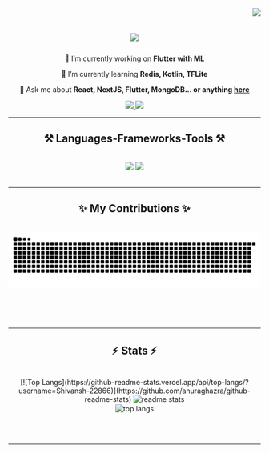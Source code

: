 <img align="right" src="https://visitor-badge.laobi.icu/badge?page_id=Shivansh-22866.Shivansh-22866" />

<h1 align="center">
    <img src="https://readme-typing-svg.herokuapp.com/?font=Caveat&size=40&center=true&vCenter=true&width=500&height=70&duration=4000&lines=Hi+There!+👋;+I'm+Shivansh+Pandey!;" />
</h1>

<div align="center">
 
 🔭 I’m currently working on **Flutter with ML**
 
 🌱 I’m currently learning **Redis, Kotlin, TFLite**

💬 Ask me about **React, NextJS, Flutter, MongoDB... or anything [here](https://github.com/Shivansh-22866/Shivansh-22866/issues)**

 </div>

 <div align="center"> 
  <a href="mailto:shivanshp0418@gmail.com">
    <img src="https://img.shields.io/badge/Gmail-333333?style=for-the-badge&logo=gmail&logoColor=red" />
  </a>
  <a href="https://linkedin.com/in/shivansh-pandey-5a6319282" target="_blank">
    <img src="https://img.shields.io/badge/LinkedIn-0077B5?style=for-the-badge&logo=linkedin&logoColor=white" target="_blank" />
  </a>
</div>

 <hr/>

<h2 align="center">⚒️ Languages-Frameworks-Tools ⚒️</h2>
<br/>
<div align="center">
    <img src="https://skillicons.dev/icons?i=vscodium,vite,vercel,ts,tailwind,supabase,sass,react,postgres,nodejs" />
    <img src="https://skillicons.dev/icons?i=express,nextjs,mongodb,materialui,dart,flutter,firebase,html,css,github,git,c,cpp,linux" /><br>
</div>

<br/>
<hr/>

<div align="center">
  <h2>✨ My Contributions ✨</h2>
  <br>
  <img alt="snake eating my contributions" src="https://raw.githubusercontent.com/Shivansh-22866/Shivansh-22866/output/github-contribution-grid-snake-dark.svg" />
  
  <br/><br/><br/>
</div>

<hr/>

<h2 align="center">⚡ Stats ⚡</h2>
<br>
<div align=center>
  [![Top Langs](https://github-readme-stats.vercel.app/api/top-langs/?username=Shivansh-22866)](https://github.com/anuraghazra/github-readme-stats)
  <img width=390 src="https://github-readme-stats-salesp07.vercel.app/api?username=salesp07&count_private=true&show_icons=true&theme=react&rank_icon=github&border_radius=10" alt="readme stats" />
  <br/>
  <img width=325 align="center" src="https://github-readme-stats-salesp07.vercel.app/api/top-langs/?username=salesp07&hide=HTML&langs_count=8&layout=compact&theme=react&border_radius=10&size_weight=0.5&count_weight=0.5&exclude_repo=github-readme-stats" alt="top langs" />
</div>

<br/><br/>

<hr/>

<br/>
